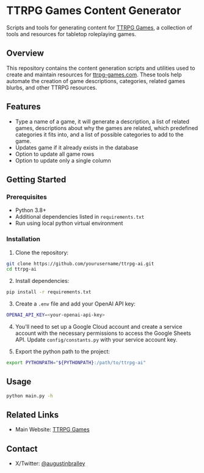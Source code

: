 # TTRPG Games Content Generator

Scripts and tools for generating content for [TTRPG Games](https://ttrpg-games.com), a collection of tools and resources for tabletop roleplaying games.

## Overview

This repository contains the content generation scripts and utilities used to create and maintain resources for [ttrpg-games.com](https://ttrpg-games.com). These tools help automate the creation of game descriptions, categories, related games blurbs, and other TTRPG resources.

## Features

- Type a name of a game, it will generate a description, a list of related games, descriptions about why the games are related, which predefined categories it fits into, and a list of possible categories to add to the game.
- Updates game if it already exists in the database
- Option to update all game rows
- Option to update only a single column

## Getting Started

### Prerequisites

- Python 3.8+
- Additional dependencies listed in `requirements.txt`
- Run using local python virtual environment

### Installation

1. Clone the repository:

```bash
git clone https://github.com/yourusername/ttrpg-ai.git
cd ttrpg-ai
```

2. Install dependencies:

```bash
pip install -r requirements.txt
```

3. Create a `.env` file and add your OpenAI API key:

```bash
OPENAI_API_KEY=<your-openai-api-key>
```

4. You'll need to set up a Google Cloud account and create a service account with the necessary permissions to access the Google Sheets API. Update `config/constants.py` with your service account key.

5. Export the python path to the project:

```bash
export PYTHONPATH="${PYTHONPATH}:/path/to/ttrpg-ai"
```

## Usage

```bash
python main.py -h
```


## Related Links

- Main Website: [TTRPG Games](https://ttrpg-games.com)

## Contact

- X/Twitter: [@augustinbralley](https://x.com/augustinbralley)
